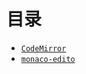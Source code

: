 # 目录

* [` CodeMirror `](https://github.com/codemirror/codemirror5)
* [` monaco-edito `](https://microsoft.github.io/monaco-editor/)
